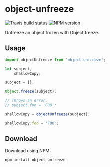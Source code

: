 # object-unfreeze

[![Travis build status](http://img.shields.io/travis/gajus/object-unfreeze/master.svg?style=flat)](https://travis-ci.org/gajus/object-unfreeze)
[![NPM version](http://img.shields.io/npm/v/object-unfreeze.svg?style=flat)](https://www.npmjs.org/package/object-unfreeze)

Unfreeze an object frozen with Object.freeze.

## Usage

```js
import objectUnfreeze from 'object-unfreeze';

let subject,
    shallowCopy;

subject = {};

Object.freeze(subject);

// Throws an error.
// subject.foo = 'FOO';

shallowCopy = objectUnfreeze(subject);

shallowCopy.foo = 'FOO';
```

## Download

Download using NPM:

```sh
npm install object-unfreeze
```
